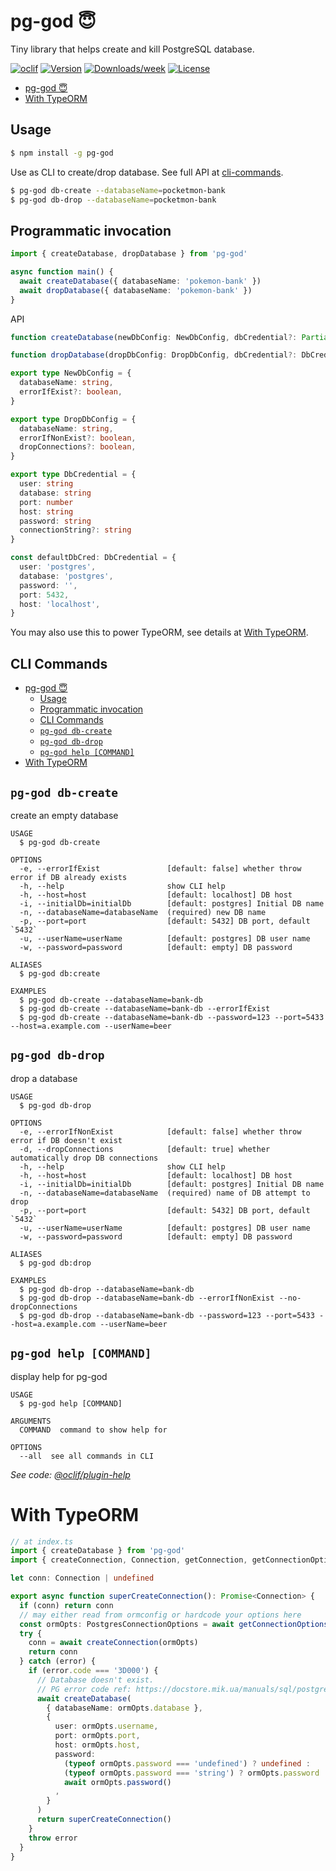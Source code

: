 # pg-god 😇

Tiny library that helps create and kill PostgreSQL database.

[![oclif](https://img.shields.io/badge/cli-oclif-brightgreen.svg)](https://oclif.io)
[![Version](https://img.shields.io/npm/v/pg-god.svg)](https://npmjs.org/package/pg-god)
[![Downloads/week](https://img.shields.io/npm/dw/pg-god.svg)](https://npmjs.org/package/pg-god)
[![License](https://img.shields.io/npm/l/pg-god.svg)](https://github.com/ivawzh/pg-god/blob/master/package.json)

<!-- toc -->
* [pg-god 😇](#pg-god-)
* [With TypeORM](#with-typeorm)
<!-- tocstop -->
## Usage
<!-- usage -->
```sh
$ npm install -g pg-god
```

Use as CLI to create/drop database. See full API at [cli-commands](#cli-commands).

```sh
$ pg-god db-create --databaseName=pocketmon-bank
$ pg-god db-drop --databaseName=pocketmon-bank
```

## Programmatic invocation

```ts
import { createDatabase, dropDatabase } from 'pg-god'

async function main() {
  await createDatabase({ databaseName: 'pokemon-bank' })
  await dropDatabase({ databaseName: 'pokemon-bank' })
}
```

API

```ts
function createDatabase(newDbConfig: NewDbConfig, dbCredential?: Partial<DbCredential>): Promise<void>

function dropDatabase(dropDbConfig: DropDbConfig, dbCredential?: DbCredential): Promise<void>

export type NewDbConfig = {
  databaseName: string,
  errorIfExist?: boolean,
}

export type DropDbConfig = {
  databaseName: string,
  errorIfNonExist?: boolean,
  dropConnections?: boolean,
}

export type DbCredential = {
  user: string
  database: string
  port: number
  host: string
  password: string
  connectionString?: string
}

const defaultDbCred: DbCredential = {
  user: 'postgres',
  database: 'postgres',
  password: '',
  port: 5432,
  host: 'localhost',
}
```

You may also use this to power TypeORM, see details at [With TypeORM](#with-typeorm).

<!-- usagestop -->
## CLI Commands
<!-- commands -->
- [pg-god 😇](#pg-god-)
  - [Usage](#usage)
  - [Programmatic invocation](#programmatic-invocation)
  - [CLI Commands](#cli-commands)
  - [`pg-god db-create`](#pg-god-db-create)
  - [`pg-god db-drop`](#pg-god-db-drop)
  - [`pg-god help [COMMAND]`](#pg-god-help-command)
- [With TypeORM](#with-typeorm)

## `pg-god db-create`

create an empty database

```
USAGE
  $ pg-god db-create

OPTIONS
  -e, --errorIfExist               [default: false] whether throw error if DB already exists
  -h, --help                       show CLI help
  -h, --host=host                  [default: localhost] DB host
  -i, --initialDb=initialDb        [default: postgres] Initial DB name
  -n, --databaseName=databaseName  (required) new DB name
  -p, --port=port                  [default: 5432] DB port, default `5432`
  -u, --userName=userName          [default: postgres] DB user name
  -w, --password=password          [default: empty] DB password

ALIASES
  $ pg-god db:create

EXAMPLES
  $ pg-god db-create --databaseName=bank-db
  $ pg-god db-create --databaseName=bank-db --errorIfExist
  $ pg-god db-create --databaseName=bank-db --password=123 --port=5433 --host=a.example.com --userName=beer
```

## `pg-god db-drop`

drop a database

```
USAGE
  $ pg-god db-drop

OPTIONS
  -e, --errorIfNonExist            [default: false] whether throw error if DB doesn't exist
  -d, --dropConnections            [default: true] whether automatically drop DB connections
  -h, --help                       show CLI help
  -h, --host=host                  [default: localhost] DB host
  -i, --initialDb=initialDb        [default: postgres] Initial DB name
  -n, --databaseName=databaseName  (required) name of DB attempt to drop
  -p, --port=port                  [default: 5432] DB port, default `5432`
  -u, --userName=userName          [default: postgres] DB user name
  -w, --password=password          [default: empty] DB password

ALIASES
  $ pg-god db:drop

EXAMPLES
  $ pg-god db-drop --databaseName=bank-db
  $ pg-god db-drop --databaseName=bank-db --errorIfNonExist --no-dropConnections
  $ pg-god db-drop --databaseName=bank-db --password=123 --port=5433 --host=a.example.com --userName=beer
```

## `pg-god help [COMMAND]`

display help for pg-god

```
USAGE
  $ pg-god help [COMMAND]

ARGUMENTS
  COMMAND  command to show help for

OPTIONS
  --all  see all commands in CLI
```

_See code: [@oclif/plugin-help](https://github.com/oclif/plugin-help/blob/v3.1.0/src/commands/help.ts)_
<!-- commandsstop -->

# With TypeORM

```ts
// at index.ts
import { createDatabase } from 'pg-god'
import { createConnection, Connection, getConnection, getConnectionOptions } from 'typeorm'

let conn: Connection | undefined

export async function superCreateConnection(): Promise<Connection> {
  if (conn) return conn
  // may either read from ormconfig or hardcode your options here
  const ormOpts: PostgresConnectionOptions = await getConnectionOptions()
  try {
    conn = await createConnection(ormOpts)
    return conn
  } catch (error) {
    if (error.code === '3D000') {
      // Database doesn't exist.
      // PG error code ref: https://docstore.mik.ua/manuals/sql/postgresql-8.2.6/errcodes-appendix.html
      await createDatabase(
        { databaseName: ormOpts.database },
        {
          user: ormOpts.username,
          port: ormOpts.port,
          host: ormOpts.host,
          password:
            (typeof ormOpts.password === 'undefined') ? undefined :
            (typeof ormOpts.password === 'string') ? ormOpts.password :
            await ormOpts.password()
          ,
        }
      )
      return superCreateConnection()
    }
    throw error
  }
}
```
